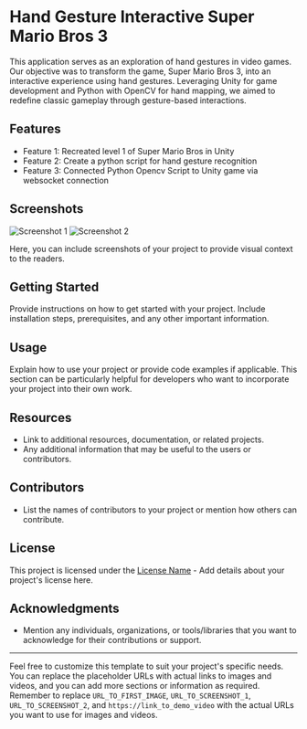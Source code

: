 # Hand Gesture Interactive Super Mario Bros 3

This application serves as an exploration of hand gestures in video games. Our objective was to transform the game, Super Mario Bros 3, into an interactive experience using hand gestures. Leveraging Unity for game development and Python with OpenCV for hand mapping, we aimed to redefine classic gameplay through gesture-based interactions.


## Features

- Feature 1: Recreated level 1 of Super Mario Bros in Unity
- Feature 2: Create a python script for hand gesture recognition
- Feature 3: Connected Python Opencv Script to Unity game via websocket connection

## Screenshots

![Screenshot 1](game1.png)
![Screenshot 2](hand.png)

Here, you can include screenshots of your project to provide visual context to the readers.

## Getting Started

Provide instructions on how to get started with your project. Include installation steps, prerequisites, and any other important information.

## Usage

Explain how to use your project or provide code examples if applicable. This section can be particularly helpful for developers who want to incorporate your project into their own work.

## Resources

- Link to additional resources, documentation, or related projects.
- Any additional information that may be useful to the users or contributors.

## Contributors

- List the names of contributors to your project or mention how others can contribute.

## License

This project is licensed under the [License Name](LICENSE) - Add details about your project's license here.

## Acknowledgments

- Mention any individuals, organizations, or tools/libraries that you want to acknowledge for their contributions or support.

---

Feel free to customize this template to suit your project's specific needs. You can replace the placeholder URLs with actual links to images and videos, and you can add more sections or information as required. Remember to replace `URL_TO_FIRST_IMAGE`, `URL_TO_SCREENSHOT_1`, `URL_TO_SCREENSHOT_2`, and `https://link_to_demo_video` with the actual URLs you want to use for images and videos.
